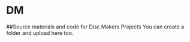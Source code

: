 # DM
##Source materials and code for Disc Makers Projects
You can create a folder and upload here too.
